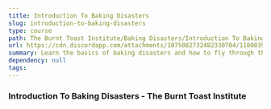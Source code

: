 ```yaml
---
title: Introduction To Baking Disasters
slug: introduction-to-baking-disasters
type: course
path: The Burnt Toast Institute/Baking Disasters/Introduction To Baking Disasters
url: https://cdn.discordapp.com/attachments/1075082732482330704/1100039487486177320/Ancalagen_baking_disasters_burnt_cake_in_oven_cartoon_9b4995d7-de58-469b-b122-223c36b51553.png
summary: Learn the basics of baking disasters and how to fly through them with chaotic grace.
dependency: null
tags:
---
```


### Introduction To Baking Disasters - The Burnt Toast Institute
